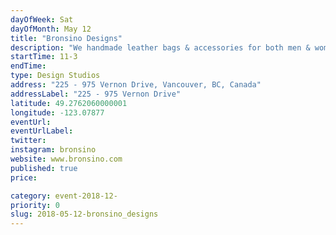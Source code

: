 ```yaml
---
dayOfWeek: Sat
dayOfMonth: May 12
title: "Bronsino Designs"
description: "We handmade leather bags & accessories for both men & women. We use both new & upcycled leathers & will be guiding visitors through our upcycling process & how we turn old leather garments into new products. We will have bags & accessories from our spring/summer 2018 collection on display."
startTime: 11-3
endTime: 
type: Design Studios
address: "225 - 975 Vernon Drive, Vancouver, BC, Canada"
addressLabel: "225 - 975 Vernon Drive"
latitude: 49.2762060000001
longitude: -123.07877
eventUrl: 
eventUrlLabel: 
twitter: 
instagram: bronsino
website: www.bronsino.com
published: true
price: 

category: event-2018-12-
priority: 0
slug: 2018-05-12-bronsino_designs
---
```

